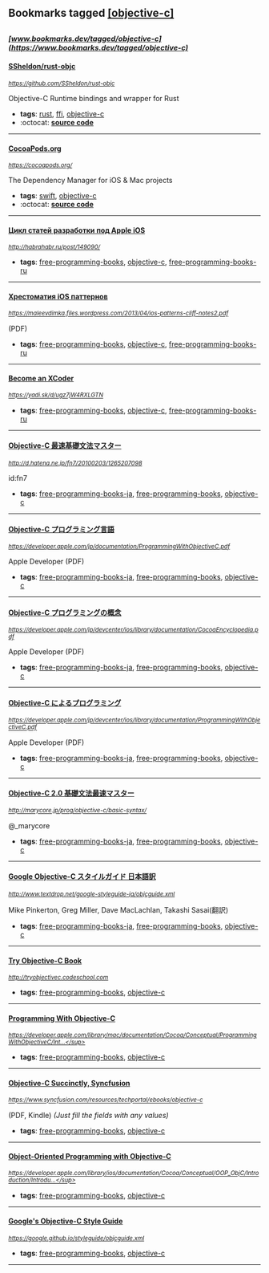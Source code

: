 ## Bookmarks tagged [[objective-c]](https://www.bookmarks.dev/search?q=[objective-c])

_<sup><sup>[www.bookmarks.dev/tagged/objective-c](https://www.bookmarks.dev/tagged/objective-c)</sup></sup>_
---
#### [SSheldon/rust-objc](https://github.com/SSheldon/rust-objc)
_<sup>https://github.com/SSheldon/rust-objc</sup>_

Objective-C Runtime bindings and wrapper for Rust
* **tags**: [rust](../tagged/rust.md), [ffi](../tagged/ffi.md), [objective-c](../tagged/objective-c.md)
* :octocat: **[source code](https://github.com/SSheldon/rust-objc)**
---
#### [CocoaPods.org](https://cocoapods.org/)
_<sup>https://cocoapods.org/</sup>_

The Dependency Manager for iOS & Mac projects
* **tags**: [swift](../tagged/swift.md), [objective-c](../tagged/objective-c.md)
* :octocat: **[source code](https://github.com/CocoaPods/CocoaPods)**
---
#### [Цикл статей разработки под Apple iOS](http://habrahabr.ru/post/149090/)
_<sup>http://habrahabr.ru/post/149090/</sup>_

* **tags**: [free-programming-books](../tagged/free-programming-books.md), [objective-c](../tagged/objective-c.md), [free-programming-books-ru](../tagged/free-programming-books-ru.md)
---
#### [Хрестоматия iOS паттернов](https://maleevdimka.files.wordpress.com/2013/04/ios-patterns-cliff-notes2.pdf)
_<sup>https://maleevdimka.files.wordpress.com/2013/04/ios-patterns-cliff-notes2.pdf</sup>_

(PDF)
* **tags**: [free-programming-books](../tagged/free-programming-books.md), [objective-c](../tagged/objective-c.md), [free-programming-books-ru](../tagged/free-programming-books-ru.md)
---
#### [Become an XCoder](https://yadi.sk/d/ugz7jW4RXLGTN)
_<sup>https://yadi.sk/d/ugz7jW4RXLGTN</sup>_

* **tags**: [free-programming-books](../tagged/free-programming-books.md), [objective-c](../tagged/objective-c.md), [free-programming-books-ru](../tagged/free-programming-books-ru.md)
---
#### [Objective-C 最速基礎文法マスター](http://d.hatena.ne.jp/fn7/20100203/1265207098)
_<sup>http://d.hatena.ne.jp/fn7/20100203/1265207098</sup>_

id:fn7
* **tags**: [free-programming-books-ja](../tagged/free-programming-books-ja.md), [free-programming-books](../tagged/free-programming-books.md), [objective-c](../tagged/objective-c.md)
---
#### [Objective-C プログラミング言語](https://developer.apple.com/jp/documentation/ProgrammingWithObjectiveC.pdf)
_<sup>https://developer.apple.com/jp/documentation/ProgrammingWithObjectiveC.pdf</sup>_

Apple Developer (PDF)
* **tags**: [free-programming-books-ja](../tagged/free-programming-books-ja.md), [free-programming-books](../tagged/free-programming-books.md), [objective-c](../tagged/objective-c.md)
---
#### [Objective-C プログラミングの概念](https://developer.apple.com/jp/devcenter/ios/library/documentation/CocoaEncyclopedia.pdf)
_<sup>https://developer.apple.com/jp/devcenter/ios/library/documentation/CocoaEncyclopedia.pdf</sup>_

Apple Developer (PDF)
* **tags**: [free-programming-books-ja](../tagged/free-programming-books-ja.md), [free-programming-books](../tagged/free-programming-books.md), [objective-c](../tagged/objective-c.md)
---
#### [Objective-C によるプログラミング](https://developer.apple.com/jp/devcenter/ios/library/documentation/ProgrammingWithObjectiveC.pdf)
_<sup>https://developer.apple.com/jp/devcenter/ios/library/documentation/ProgrammingWithObjectiveC.pdf</sup>_

Apple Developer (PDF)
* **tags**: [free-programming-books-ja](../tagged/free-programming-books-ja.md), [free-programming-books](../tagged/free-programming-books.md), [objective-c](../tagged/objective-c.md)
---
#### [Objective-C 2.0 基礎文法最速マスター](http://marycore.jp/prog/objective-c/basic-syntax/)
_<sup>http://marycore.jp/prog/objective-c/basic-syntax/</sup>_

@_marycore
* **tags**: [free-programming-books-ja](../tagged/free-programming-books-ja.md), [free-programming-books](../tagged/free-programming-books.md), [objective-c](../tagged/objective-c.md)
---
#### [Google Objective-C スタイルガイド 日本語訳](http://www.textdrop.net/google-styleguide-ja/objcguide.xml)
_<sup>http://www.textdrop.net/google-styleguide-ja/objcguide.xml</sup>_

Mike Pinkerton, Greg Miller, Dave MacLachlan, Takashi Sasai(翻訳)
* **tags**: [free-programming-books-ja](../tagged/free-programming-books-ja.md), [free-programming-books](../tagged/free-programming-books.md), [objective-c](../tagged/objective-c.md)
---
#### [Try Objective-C Book](http://tryobjectivec.codeschool.com)
_<sup>http://tryobjectivec.codeschool.com</sup>_

* **tags**: [free-programming-books](../tagged/free-programming-books.md), [objective-c](../tagged/objective-c.md)
---
#### [Programming With Objective-C](https://developer.apple.com/library/mac/documentation/Cocoa/Conceptual/ProgrammingWithObjectiveC/Introduction/Introduction.html)
_<sup>https://developer.apple.com/library/mac/documentation/Cocoa/Conceptual/ProgrammingWithObjectiveC/Int...</sup>_

* **tags**: [free-programming-books](../tagged/free-programming-books.md), [objective-c](../tagged/objective-c.md)
---
#### [Objective-C Succinctly, Syncfusion](https://www.syncfusion.com/resources/techportal/ebooks/objective-c)
_<sup>https://www.syncfusion.com/resources/techportal/ebooks/objective-c</sup>_

(PDF, Kindle) *(Just fill the fields with any values)*
* **tags**: [free-programming-books](../tagged/free-programming-books.md), [objective-c](../tagged/objective-c.md)
---
#### [Object-Oriented Programming with Objective-C](https://developer.apple.com/library/ios/documentation/Cocoa/Conceptual/OOP_ObjC/Introduction/Introduction.html#//apple_ref/doc/uid/TP40005149)
_<sup>https://developer.apple.com/library/ios/documentation/Cocoa/Conceptual/OOP_ObjC/Introduction/Introdu...</sup>_

* **tags**: [free-programming-books](../tagged/free-programming-books.md), [objective-c](../tagged/objective-c.md)
---
#### [Google's Objective-C Style Guide](https://google.github.io/styleguide/objcguide.xml)
_<sup>https://google.github.io/styleguide/objcguide.xml</sup>_

* **tags**: [free-programming-books](../tagged/free-programming-books.md), [objective-c](../tagged/objective-c.md)
---
